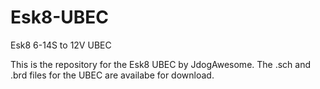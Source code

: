 # Esk8-UBEC
Esk8 6-14S to 12V UBEC

This is the repository for the Esk8 UBEC by JdogAwesome. The .sch and .brd files for the UBEC are availabe for download.
